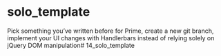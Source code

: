 # solo_template

Pick something you’ve written before for Prime, create a new git branch, implement your UI changes with Handlerbars instead of relying solely on jQuery DOM manipulation# 14_solo_template
